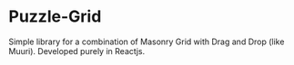 # Puzzle-Grid

Simple library for a combination of Masonry Grid with Drag and Drop (like Muuri). Developed purely in Reactjs. 